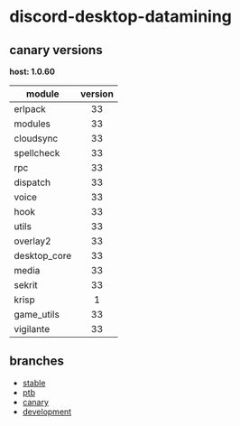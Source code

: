 # discord-desktop-datamining

## canary versions

**host: 1.0.60**

| module | version |
| ------ | :-----: |
| erlpack | 33 |
| modules | 33 |
| cloudsync | 33 |
| spellcheck | 33 |
| rpc | 33 |
| dispatch | 33 |
| voice | 33 |
| hook | 33 |
| utils | 33 |
| overlay2 | 33 |
| desktop_core | 33 |
| media | 33 |
| sekrit | 33 |
| krisp | 1 |
| game_utils | 33 |
| vigilante | 33 |

## branches

- [stable](https://github.com/OpenAsar/discord-desktop-datamining/tree/stable)
- [ptb](https://github.com/OpenAsar/discord-desktop-datamining/tree/ptb)
- [canary](https://github.com/OpenAsar/discord-desktop-datamining/tree/canary)
- [development](https://github.com/OpenAsar/discord-desktop-datamining/tree/development)